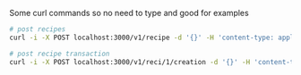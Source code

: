  Some curl commands so no need to type and good for examples

```sh
# post recipes
curl -i -X POST localhost:3000/v1/recipe -d '{}' -H 'content-type: application/json'

# post recipe transaction
curl -i -X POST localhost:3000/v1/reci/1/creation -d '{}' -H 'content-type: application/json'
```